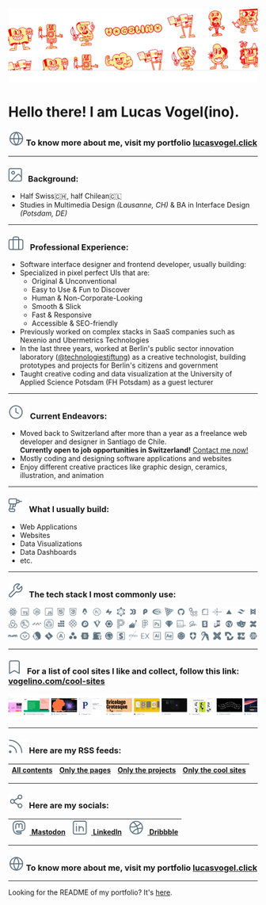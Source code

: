 [![Vogelino's online portfolio](./readme/gh-banner.png)](https://vogelino.com)

# Hello there! I am Lucas Vogel(ino).

### ![🌐](./readme/globe.svg) To know more about me, visit my portfolio [lucasvogel.click](https://lucasvogel.click)

---

### ![🌆](./readme/background.svg) Background:

- Half Swiss🇨🇭, half Chilean🇨🇱
- Studies in Multimedia Design _(Lausanne, CH)_ & BA in Interface Design _(Potsdam, DE)_

---

### ![💼](./readme/work.svg) Professional Experience:

- Software interface designer and frontend developer, usually building:
- Specialized in pixel perfect UIs that are:
  - Original & Unconventional
  - Easy to Use & Fun to Discover
  - Human & Non-Corporate-Looking
  - Smooth & Slick
  - Fast & Responsive
  - Accessible & SEO-friendly
- Previously worked on complex stacks in SaaS companies such as Nexenio and Ubermetrics Technologies
- In the last three years, worked at Berlin's public sector innovation laboratory ([@technologiestiftung](https://github.com/technologiestiftung)) as a creative technologist, building prototypes and projects for Berlin's citizens and government
- Taught creative coding and data visualization at the University of Applied Science Potsdam (FH Potsdam) as a guest lecturer

---

### ![🕔](./readme/now.svg) Current Endeavors:
- Moved back to Switzerland after more than a year as a freelance web developer and designer in Santiago de Chile. <br/>**Currently open to job opportunities in Switzerland!** [Contact me now!](mailto:contact@lucasvogel.click)
- Mostly coding and designing software applications and websites
- Enjoy different creative practices like graphic design, ceramics, illustration, and animation

---

### ![🏗️](./readme/build.svg) What I usually build:

- Web Applications
- Websites
- Data Visualizations
- Data Dashboards
- etc.

---

### ![🔧](./readme/wrench.svg) The tech stack I most commonly use:

![The tech stack I most commonly use](./readme/tech.svg)

---

### ![🔖](./readme/bookmark.svg) For a list of cool sites I like and collect, follow this link: [vogelino.com/cool-sites](https://vogelino.com/cool-sites)

[![Screenshot of Lucas Vogel's Cool Sites List](./readme/cool-sites.png)](https://lucasvogel.click/cool-sites)

---

### ![🛜](./readme/rss.svg) Here are my RSS feeds:

| [All contents](https://lucasvogel.click/rss.xml) | [Only the pages](https://lucasvogel.click/rss-pages-only.xml) | [Only the projects](https://lucasvogel.click/rss-projects-only.xml) | [Only the cool sites](https://lucasvogel.click/rss-cool-sites-only.xml) |
| :------------------------------------------- | :-------------------------------------------------------- | :-------------------------------------------------------------- | :------------------------------------------------------------------ |

---

### ![🔗](./readme/socials.svg) Here are my socials:

| [![Mastodon](./readme/mastodon.svg) Mastodon](https://techhub.social/@vogelino) | [![LinkedIn](./readme/linkedin.svg) LinkedIn](https://www.linkedin.com/in/vogelino/) | [![Dribbble](./readme/dribbble.svg) Dribbble](https://dribbble.com/vogelino) |
| :------------------------------------------------------------------------------ | :----------------------------------------------------------------------------------- | :--------------------------------------------------------------------------- |

---

### ![🌐](./readme/globe.svg) To know more about me, visit my portfolio [lucasvogel.click](https://lucasvogel.click)

---

Looking for the README of my portfolio? It's [here](https://github.com/vogelino/vogelino/blob/main/REPO-README.md).
